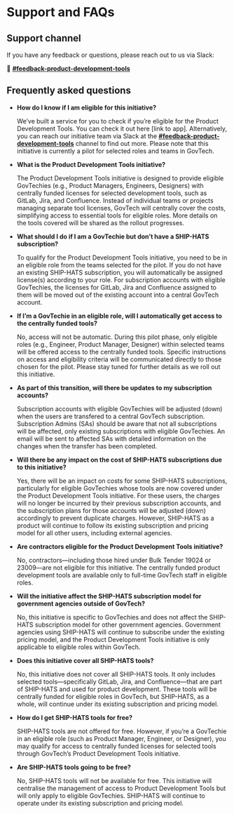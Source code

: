  # Support and FAQs

 ## Support channel

If you have any feedback or questions, please reach out to us via Slack:

💬 <a href="https://govtech.enterprise.slack.com/archives/C07UF60HY9Y"><b>#feedback-product-development-tools</b></a>


 ## Frequently asked questions

- **How do I know if I am eligible for this initiative?**

    We’ve built a service for you to check if you’re eligible for the Product Development Tools. You can check it out here [link to app]. Alternatively, you can reach our initiative team via Slack at the  [**#feedback-product-development-tools**](https://govtech.enterprise.slack.com/archives/C07UF60HY9Y) channel to find out more. Please note that this initiative is currently a pilot for selected roles and teams in GovTech.

- **What is the Product Development Tools initiative?**

    The Product Development Tools initiative is designed to provide eligible GovTechies (e.g., Product Managers, Engineers, Designers) with centrally funded licenses for selected development tools, such as GitLab, Jira, and Confluence. Instead of individual teams or projects managing separate tool licenses, GovTech will centrally cover the costs, simplifying access to essential tools for eligible roles. More details on the tools covered will be shared as the rollout progresses.

- **What should I do if I am a GovTechie but don’t have a SHIP-HATS subscription?**

    To qualify for the Product Development Tools initiative, you need to be in an eligible role from the teams selected for the pilot. If you do not have an existing SHIP-HATS subscription, you will automatically be assigned license(s) according to your role. For subscription accounts with eligible GovTechies, the licenses for GitLab, Jira and Confluence assigned to them will be moved out of the existing account into a central GovTech account.

- **If I’m a GovTechie in an eligible role, will I automatically get access to the centrally funded tools?**

    No, access will not be automatic. During this pilot phase, only eligible roles (e.g., Engineer, Product Manager, Designer) within selected teams will be offered access to the centrally funded tools. Specific instructions on access and eligibility criteria will be communicated directly to those chosen for the pilot. Please stay tuned for further details as we roll out this initiative.

- **As part of this transition, will there be updates to my subscription accounts?**

    Subscription accounts with eligible GovTechies will be adjusted (down) when the users are transfered to a central GovTech subscription. Subscription Admins (SAs) should be aware that not all subscriptions will be affected, only existing subscriptions with eligible GovTechies. An email will be sent to affected SAs with detailed information on the changes when the transfer has been completed.

- **Will there be any impact on the cost of SHIP-HATS subscriptions due to this initiative?**

    Yes, there will be an impact on costs for some SHIP-HATS subscriptions, particularly for eligible GovTechies whose tools are now covered under the Product Development Tools initiative. For these users, the charges will no longer be incurred by their previous subscription accounts, and the subscription plans for those accounts will be adjusted (down) accordingly to prevent duplicate charges. However, SHIP-HATS as a product will continue to follow its existing subscription and pricing model for all other users, including external agencies.

- **Are contractors eligible for the Product Development Tools initiative?**

    No, contractors—including those hired under Bulk Tender 19024 or 23009—are not eligible for this initiative. The centrally funded product development tools are available only to full-time GovTech staff in eligible roles.

- **Will the initiative affect the SHIP-HATS subscription model for government agencies outside of GovTech?**

    No, this initiative is specific to GovTechies and does not affect the SHIP-HATS subscription model for other government agencies. Government agencies using SHIP-HATS will continue to subscribe under the existing pricing model, and the Product Development Tools initiative is only applicable to eligible roles within GovTech.

- **Does this initiative cover all SHIP-HATS tools?**

    No, this initiative does not cover all SHIP-HATS tools. It only includes selected tools—specifically GitLab, Jira, and Confluence—that are part of SHIP-HATS and used for product development. These tools will be centrally funded for eligible roles in GovTech, but SHIP-HATS, as a whole, will continue under its existing subscription and pricing model.

- **How do I get SHIP-HATS tools for free?**

    SHIP-HATS tools are not offered for free. However, if you’re a GovTechie in an eligible role (such as Product Manager, Engineer, or Designer), you may qualify for access to centrally funded licenses for selected tools through GovTech’s Product Development Tools initiative.

- **Are SHIP-HATS tools going to be free?**

    No, SHIP-HATS tools will not be available for free. This initiative will centralise the management of access to Product Development Tools but will only apply to eligible GovTechies. SHIP-HATS will continue to operate under its existing subscription and pricing model. 